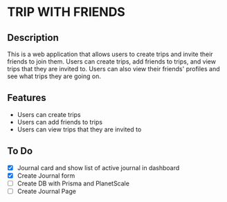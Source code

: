 # TRIP WITH FRIENDS

## Description

This is a web application that allows users to create trips and invite their friends to join them. Users can create trips, add friends to trips, and view trips that they are invited to. Users can also view their friends' profiles and see what trips they are going on.

## Features

- Users can create trips
- Users can add friends to trips
- Users can view trips that they are invited to

## To Do

- [x] Journal card and show list of active journal in dashboard
- [x] Create Journal form
- [ ] Create DB with Prisma and PlanetScale
- [ ] Create Journal Page